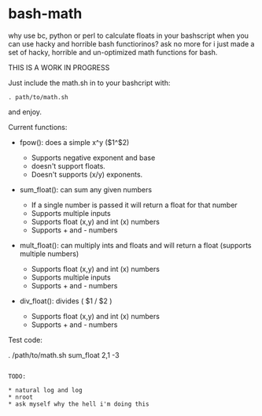 # bash-math
why use bc, python or perl to calculate floats in your bashscript when you can use hacky and horrible bash functiorinos? ask no more for i just made a set of hacky, horrible and un-optimized math functions for bash.

THIS IS A WORK IN PROGRESS

Just include the math.sh in to your bashcript with: 

```Shell
. path/to/math.sh
```

and enjoy.

Current functions:

* fpow(): does a simple x^y ($1^$2)
  * Supports negative exponent and base
  * doesn't support floats.
  * Doesn't supports (x/y) exponents.

* sum_float(): can sum any given numbers
  * If a single number is passed it will return a float for that number
  * Supports multiple inputs
  * Supports float (x,y) and int (x) numbers
  * Supports + and - numbers 
  
* mult_float(): can multiply ints and floats and will return a float (supports multiple numbers)
  * Supports float (x,y) and int (x) numbers
  * Supports multiple inputs
  * Supports + and - numbers 
  
* div_float(): divides ( $1 / $2 )
  * Supports float (x,y) and int (x) numbers
  * Supports + and - numbers
  
Test code:

. /path/to/math.sh
sum_float 2,1 -3

```

TODO:

* natural log and log
* nroot
* ask myself why the hell i'm doing this

